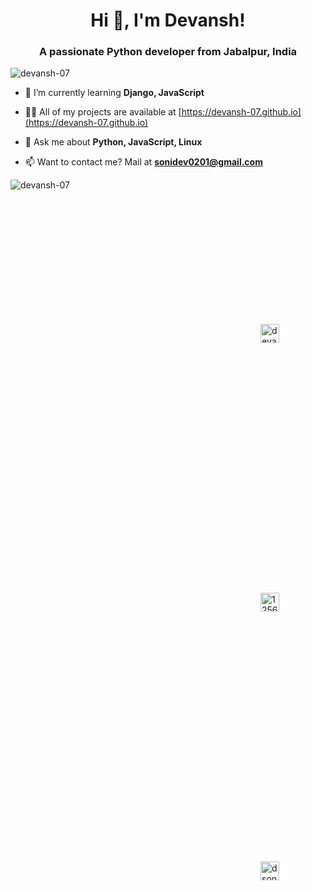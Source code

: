 <h1 align="center">Hi 👋, I'm Devansh!</h1>
<h3 align="center">A passionate Python developer from Jabalpur, India</h3>

<p align="left"> <img src="https://komarev.com/ghpvc/?username=devansh-07" alt="devansh-07" /> </p>

- 🌱 I’m currently learning **Django, JavaScript**

- 👨‍💻 All of my projects are available at [https://devansh-07.github.io](https://devansh-07.github.io)

- 💬 Ask me about **Python, JavaScript, Linux**

- 📫 Want to contact me? Mail at **sonidev0201@gmail.com**

<span><img align="center" src="https://github-readme-stats.vercel.app/api?username=devansh-07&show_icons=true" alt="devansh-07"/></span>

<span align="left">
  <a href="https://linkedin.com/in/devansh-07" target="blank" style="margin: 200px;"><img align="center" src="https://cdn.jsdelivr.net/npm/simple-icons@3.0.1/icons/linkedin.svg" alt="devansh-07" height="30" width="30" style="margin: 200px;"/></a>
  <a href="https://stackoverflow.com/users/12566054" target="blank" style="margin: 200px;"><img align="center" src="https://cdn.jsdelivr.net/npm/simple-icons@3.0.1/icons/stackoverflow.svg" alt="12566054" height="30" width="30" style="margin: 200px;"/></a>
  <a href="https://instagram.com/dsoni_01" target="blank" style="margin: 200px;"><img align="center" src="https://cdn.jsdelivr.net/npm/simple-icons@3.0.1/icons/instagram.svg" alt="dsoni_01" height="30" width="30" style="margin: 200px;"/></a>
</span>
